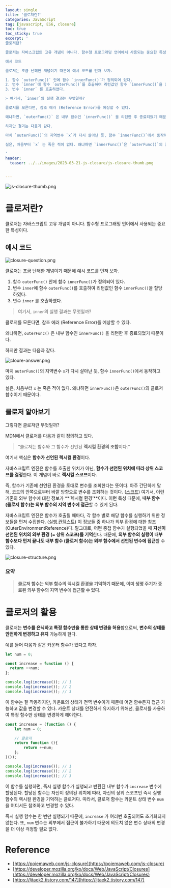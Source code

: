 ```yaml
---
layout: single
title: '클로저란?'
categories: JavaScript
tag: [javascript, ES6, closure]
toc: true
toc_sticky: true
excerpt: '
클로저란?

클로저는 자바스크립트 고유 개념이 아니다. 함수형 프로그래밍 언어에서 사용되는 중요한 특성이다.

예시 코드

클로저는 조금 난해한 개념이기 때문에 예시 코드를 먼저 보자.

1. 함수 `outerFunc()` 안에 함수 `innerFunc()`가 정의되어 있다.
2. 변수 `inner`에 함수 `outerFunc()`를 호출하여 리턴값인 함수 `innerFunc()`을 할당하였다.
3. 변수 `inner` 를 호출하였다.

> 여기서, `inner`의 실행 결과는 무엇일까?

클로저를 모른다면, 참조 에러 (Reference Error)를 예상할 수 있다.

왜냐하면, `outerFunc()` 은 내부 함수인 `innerFunc()` 을 리턴한 후 종료되었기 때문이다.

하지만 결과는 다음과 같다.

마치 `outerFunc()`의 지역변수 `x`가 다시 살아난 듯, 함수 `innerFunc()`에서 동작하고 있다.

실은, 처음부터 `x` 는 죽은 적이 없다. 왜냐하면 `innerFunc()`은 `outerFunc()`의 클로저 함수이기 때문이다.

'
header:
  teaser: ../../images/2023-03-21-js-closure/js-closure-thumb.png


---
```


![js-closure-thumb.png](../../images/2023-03-21-js-closure/js-closure-thumb.png)

# 클로저란?

클로저는 자바스크립트 고유 개념이 아니다. 함수형 프로그래밍 언어에서 사용되는 중요한 특성이다.

## 예시 코드

![closure-question.png](../../images/2023-03-21-js-closure/closure-question.png)

클로저는 조금 난해한 개념이기 때문에 예시 코드를 먼저 보자.

1. 함수 `outerFunc()` 안에 함수 `innerFunc()`가 정의되어 있다.
2. 변수 `inner`에 함수 `outerFunc()`를 호출하여 리턴값인 함수 `innerFunc()`을 할당하였다.
3. 변수 `inner` 를 호출하였다.

> 여기서, `inner`의 실행 결과는 무엇일까?

클로저를 모른다면, 참조 에러 (Reference Error)를 예상할 수 있다.

왜냐하면, `outerFunc()` 은 내부 함수인 `innerFunc()` 을 리턴한 후 종료되었기 때문이다.

하지만 결과는 다음과 같다.

![cloure-answer.png](../../images/2023-03-21-js-closure/closure-answer.png)

마치 `outerFunc()`의 지역변수 `x`가 다시 살아난 듯, 함수 `innerFunc()`에서 동작하고 있다.

실은, 처음부터 `x` 는 죽은 적이 없다. 왜냐하면 `innerFunc()`은 `outerFunc()`의 클로저 함수이기 때문이다.

## 클로저 알아보기

그렇다면 클로저란 무엇일까?

MDN에서 클로저를 다음과 같이 정의하고 있다.

> “클로저는 함수와 그 함수가 선언된 **렉시컬 환경의 조합**이다.“

여기서 핵심은 **함수가 선언된 렉시컬 환경**이다.

자바스크립트 엔진은 함수를 호출한 위치가 아닌, **함수가 선언된 위치에 따라 상위 스코프를 결정**한다. 이 개념이 바로 **렉시컬 스코프**이다.

즉, 함수가 기존에 선언된 환경을 토대로 변수를 조회한다는 뜻이다. 아주 간단하게 말해, 코드의 안쪽으로부터 바깥 방향으로 변수를 조회하는 것이다. (<a href="../../javascript/js-scope">스코프</a>) 여기서, 이런 기존의 외부 함수에 대한 정보가 **‘렉시컬 환경’**이다. 이런 특성 때문에, **내부 함수 (클로저 함수)는 외부 함수의 지역 변수에 접근**할 수 있게 된다.

자바스크립트 엔진은 함수가 호출될 때마다, 각 함수 별로 해당 함수를 실행하기 위한 정보들을 먼저 수집한다. (<a href="../../javascript/js-execution-context">실행 컨텍스트</a>) 이 정보들 중 하나가 외부 환경에 대한 참조(OuterEnvironmentReference)다. 말그대로, 어떤 중첩 함수가 실행되었을 때 **자신이 선언된 위치의 외부 환경 (= 상위 스코프)를 기억**한다. 때문에, **외부 함수의 실행이 내부 함수보다 먼저 끝나도 내부 함수 (클로저 함수)는 외부 함수에서 선언된 변수에 접근**할 수 있다.

![closure-structure.png](../../images/2023-03-21-js-closure/closure-structure.png)

### 요약

> **클로저 함수는 외부 함수의 렉시컬 환경을 기억하기 때문에,
> 이미 생명 주기가 종료된 외부 함수의 지역 변수에 접근할 수 있다.**

# 클로저의 활용

클로저는 **변수를 은닉하고 특정 함수만을 통한 상태 변경을 허용**함으로써, **변수의 상태를 안전하게 변경하고 유지** 가능하게 한다.

예를 들어 다음과 같은 카운터 함수가 있다고 하자.

```jsx
let num = 0;

const increase = function () {
  return ++num;
};

console.log(increase()); // 1
console.log(increase()); // 2
console.log(increase()); // 3
```

이 함수는 잘 작동하지만, 카운트의 상태가 전역 변수이기 때문에 어떤 함수든지 접근 가능하고 값을 변경할 수 있다. 카운트 상태를 안전하게 유지하기 위해선, 클로저를 사용하여 특정 함수만 상태를 변경하게 해야한다.

```jsx
const increase = (function () {
	let num = 0;

	// 클로저
	return function (){
		return ++num;
	};
)());

console.log(increase()); // 1
console.log(increase()); // 2
console.log(increase()); // 3
```

이 함수를 실행하면, 즉시 실행 함수가 실행되고 반환된 내부 함수가 `increase` 변수에 할당된다. 할당된 함수는 자신이 정의된 위치에 따라, 자신의 상위 스코프인 즉시 실행 함수의 렉시컬 환경을 기억하는 클로저다. 따라서, 클로저 함수는 카운트 상태 변수 `num` 을 어디서든 참조하고 변경할 수 있다.

즉시 실행 함수는 한 번만 실행되기 때문에, `increase` 가 여러번 호출되어도 초기화되지 않는다. 또, `num` 변수는 외부에서 접근이 불가하기 때문에 의도치 않은 변수 상태의 변경을 더 이상 걱정할 필요 없다.

# Reference

- [https://poiemaweb.com/js-closure](https://poiemaweb.com/js-closure)
- [https://developer.mozilla.org/ko/docs/Web/JavaScript/Closures](https://developer.mozilla.org/ko/docs/Web/JavaScript/Closures)
- [https://ljtaek2.tistory.com/147](https://ljtaek2.tistory.com/147)
